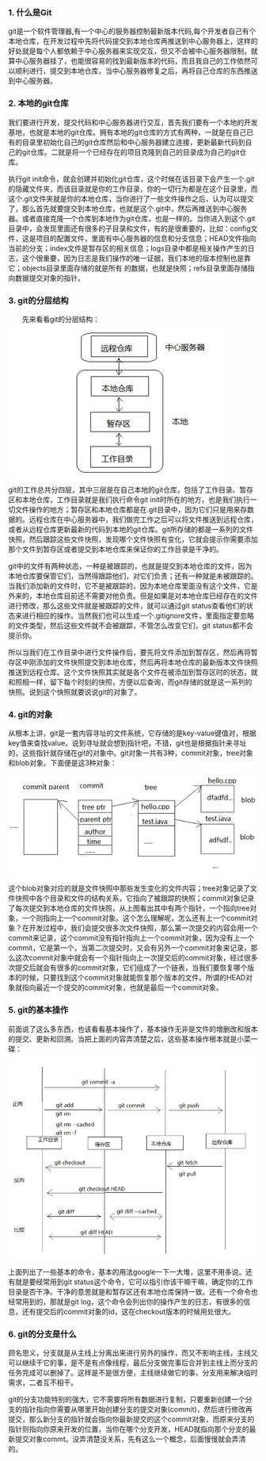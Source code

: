 ### 1. 什么是Git
git是一个软件管理器,有一个中心的服务器控制最新版本代码,每个开发者自己有个本地仓库，在开发过程中先将代码提交到本地仓库再推送到中心服务器上，这样的好处就是每个人都依赖于中心服务器来实现交互，但又不会被中心服务器限制，就算中心服务器挂了，也能很容易的找到最新版本的代码，而且我自己的工作依然可以顺利进行，提交到本地仓库，当中心服务器修复之后，再将自己仓库的东西推送到中心服务器。
### 2. 本地的git仓库
我们要进行开发，提交代码和中心服务器进行交互，首先我们要有一个本地的开发基地，也就是本地的git仓库。拥有本地的git仓库的方式有两种，一就是在自己已有的目录里初始化自己的git仓库然后和中心服务器建立连接，更新最新代码到自己的git仓库。二就是将一个已经存在的项目克隆到自己的目录成为自己的git仓库。

执行git init命令，就会创建并初始化git仓库，这个时候在该目录下会产生一个.git的隐藏文件夹，而该目录就是你的工作目录，你的一切行为都是在这个目录里，而这个.git文件夹就是你的本地仓库，当你进行了一些文件操作之后，认为可以提交了，那么首先就要提交到本地仓库，也就是这个.git中，然后再推送到中心服务器。或者直接克隆一个仓库到本地作为git仓库，也是一样的。当你进入到这个.git目录中，会发现里面还有很多的子目录和文件，有的是很重要的，比如：config文件，这是项目的配置文件，里面有中心服务器的信息和分支信息；HEAD文件指向当前的分支；index文件是暂存区的相关信息；logs目录中都是相关操作产生的日志，这个很重要，因为日志是我们操作的唯一证据，我们本地的版本控制也是靠它；objects目录里面存储的就是所有 的数据，也就是快照；refs目录里面存储指向数据提交对象的指针。
### 3. git的分层结构
&emsp;&emsp;先来看看git的分层结构：

![git分层结构](./images/01.png)

git的工作总共分四层，其中三层是在自己本地的git仓库，包括了工作目录、暂存区和本地仓库，工作目录就是我们执行命令git init时所在的地方，也是我们执行一切文件操作的地方；暂存区和本地仓库都是在.git目录中，因为它们只是用来存数据的。远程仓库在中心服务器中，我们做完工作之后可以将文件推送到远程仓库，或者从远程仓库更新最新的代码到本地的git仓库。git所存储的都是一系列的文件快照，然后跟踪这些文件快照，发现哪个文件快照有变化，它就会提示你需要添加那个文件到暂存区或者提交到本地仓库来保证你的工作目录是干净的。

git中的文件有两种状态，一种是被跟踪的，也就是提交到本地仓库的文件，因为本地仓库要保管它们，当然得跟踪他们，对它们负责；还有一种就是未被跟踪的。当我们添加新的文件时，它不是被跟踪的，因为本地仓库里面没有这个文件，它是外来的，本地仓库目前还不需要对他负责。但是如果是对本地仓库已经存在的文件进行修改，那么这些文件就是被跟踪的文件，就可以通过git status查看他们的状态来进行相应的操作。当然我们也可以生成一个.gitignore文件，里面指定要忽略的文件类型，然后这些文件就不会被跟踪，不管怎么改变它们，git status都不会提示你。

所以当我们在工作目录中进行文件操作后，要先将文件添加到暂存区，然后再将暂存区中刚添加的文件快照提交到本地仓库，然后再将本地仓库的最新版本文件快照推送到远程仓库。这个文件快照其实就是各个文件在被添加到暂存区时的状态，就和照相一样，留下每个时刻的快照，方便以后查询，而git存储的就是这一系列的快照。说到这个快照就要说说git的对象了。
### 4. git的对象
从根本上讲，git是一套内容寻址的文件系统，它存储的是key-value键值对，根据key值来查找value，说到寻址就会想到指针吧，不错，git也是根据指针来寻址的，这些指针就存储在git的对象中。git对象一共有3种，commit对象，tree对象和blob对象。下面便是这3种对象：

![](./images/02.png)

这个blob对象对应的就是文件快照中那些发生变化的文件内容；tree对象记录了文件快照中各个目录和文件的结构关系，它指向了被跟踪的快照；commit对象记录了每次提交到本地仓库的文件快照，从上图看出其中有两个指针，一个指向tree对象，一个则指向上一个commit对象。这个怎么理解呢，怎么还有上一个commit对象？在开发过程中，我们会提交很多次文件快照，那么第一次提交的内容会用一个commit来记录，这个commit没有指针指向上一个commit对象，因为没有上一个commit，它是第一个，当第二次提交时，又会有另外一个commit对象来记录，那么这次commit对象中就会有一个指针指向上一次提交后的commit对象，经过很多次提交后就会有很多的commit对象，它们组成了一个链表，当我们要恢复哪个版本的时候，只要找到这个commit对象就能恢复那个版本的文件。所谓的HEAD对象就指向最近一个提交的commit对象，也就是最后一个commit对象。
### 5. git的基本操作
前面说了这么多东西，也该看看基本操作了，基本操作无非是文件的增删改和版本的提交、更新和回溯。当把上面的内容弄清楚之后，这些基本操作根本就是小菜一碟：

![](./images/03.png)

上面列出了一些基本的命令，基本的用法google一下一大堆，这里不用多说。还有就是要经常用到git status这个命令，它可以指引你该干嘛干嘛，确定你的工作目录是否干净。干净的意思就是和暂存区还有本地仓库保持一致。还有一个命令也经常用到的，那就是git log，这个命令会列出你的操作产生的日志，有很多的信息，还有提交后的commit对象的id，这在checkout版本的时候用处很大。
### 6. git的分支是什么
顾名思义，分支就是从主线上分离出来进行另外的操作，而又不影响主线，主线又可以继续干它的事，是不是有点像线程，最后分支做完事后合并到主线上而分支的任务完成可以删掉了。这样是不是很方便，主线继续做它的事，分支用来解决临时需求，二者互不相干。

git的分支功能特别的强大，它不需要将所有数据进行复制，只要重新创建一个分支的指针指向你需要从哪里开始创建分支的提交对象(commit)，然后进行修改再提交，那么新分支的指针就会指向你最新提交的这个commit对象，而原来分支的指针则指向你原来开发的位置，当你在哪个分支开发，HEAD就指向那个分支的最新提交对象commt。没弄清楚没关系，先有这么一个概念，后面慢慢就会弄清的。